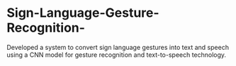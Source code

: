 # Sign-Language-Gesture-Recognition-
Developed a system to convert sign language gestures into text and speech using a CNN model for gesture  recognition and text-to-speech technology.
